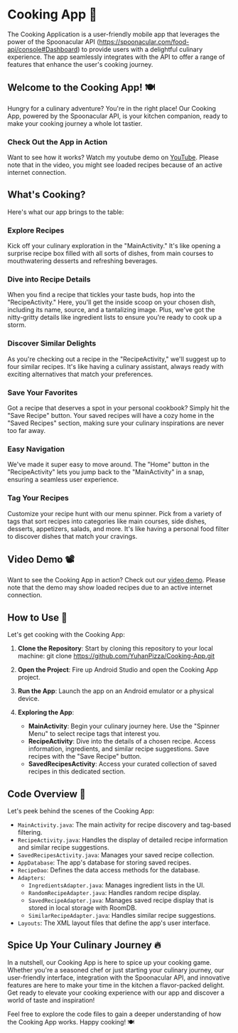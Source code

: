 # Cooking App 🍳

The Cooking Application is a user-friendly mobile app that leverages the power of the Spoonacular API (https://spoonacular.com/food-api/console#Dashboard) to provide users with a delightful culinary experience. The app seamlessly integrates with the API to offer a range of features that enhance the user's cooking journey.

## Welcome to the Cooking App! 🍽️

Hungry for a culinary adventure? You're in the right place! Our Cooking App, powered by the Spoonacular API, is your kitchen companion, ready to make your cooking journey a whole lot tastier.

### Check Out the App in Action

Want to see how it works? Watch my youtube demo on [YouTube](https://www.youtube.com/watch?v=83ALOBbmoWk&ab_channel=lorenzalvin). Please note that in the video, you might see loaded recipes because of an active internet connection.

## What's Cooking?

Here's what our app brings to the table:

### Explore Recipes

Kick off your culinary exploration in the "MainActivity." It's like opening a surprise recipe box filled with all sorts of dishes, from main courses to mouthwatering desserts and refreshing beverages.

### Dive into Recipe Details

When you find a recipe that tickles your taste buds, hop into the "RecipeActivity." Here, you'll get the inside scoop on your chosen dish, including its name, source, and a tantalizing image. Plus, we've got the nitty-gritty details like ingredient lists to ensure you're ready to cook up a storm.

### Discover Similar Delights

As you're checking out a recipe in the "RecipeActivity," we'll suggest up to four similar recipes. It's like having a culinary assistant, always ready with exciting alternatives that match your preferences.

### Save Your Favorites

Got a recipe that deserves a spot in your personal cookbook? Simply hit the "Save Recipe" button. Your saved recipes will have a cozy home in the "Saved Recipes" section, making sure your culinary inspirations are never too far away.

### Easy Navigation

We've made it super easy to move around. The "Home" button in the "RecipeActivity" lets you jump back to the "MainActivity" in a snap, ensuring a seamless user experience.

### Tag Your Recipes

Customize your recipe hunt with our menu spinner. Pick from a variety of tags that sort recipes into categories like main courses, side dishes, desserts, appetizers, salads, and more. It's like having a personal food filter to discover dishes that match your cravings.


## Video Demo 📽️

Want to see the Cooking App in action? Check out our [video demo](https://www.youtube.com/watch?v=83ALOBbmoWk&ab_channel=lorenzalvin). Please note that the demo may show loaded recipes due to an active internet connection.

## How to Use 📱

Let's get cooking with the Cooking App:

1. **Clone the Repository**: Start by cloning this repository to your local machine:
   git clone https://github.com/YuhanPizza/Cooking-App.git

2. **Open the Project**: Fire up Android Studio and open the Cooking App project.

3. **Run the App**: Launch the app on an Android emulator or a physical device.

4. **Exploring the App**:
   - **MainActivity**: Begin your culinary journey here. Use the "Spinner Menu" to select recipe tags that interest you.
   - **RecipeActivity**: Dive into the details of a chosen recipe. Access information, ingredients, and similar recipe suggestions. Save recipes with the "Save Recipe" button.
   - **SavedRecipesActivity**: Access your curated collection of saved recipes in this dedicated section.

## Code Overview 🧰

Let's peek behind the scenes of the Cooking App:

- `MainActivity.java`: The main activity for recipe discovery and tag-based filtering.
- `RecipeActivity.java`: Handles the display of detailed recipe information and similar recipe suggestions.
- `SavedRecipesActivity.java`: Manages your saved recipe collection.
- `AppDatabase`: The app's database for storing saved recipes.
- `RecipeDao`: Defines the data access methods for the database.
- `Adapters`:
  - `IngredientsAdapter.java`: Manages ingredient lists in the UI.
  - `RandomRecipeAdapter.java`: Handles random recipe display.
  - `SavedRecipeAdapter.java`: Manages saved recipe display that is stored in local storage with RoomDB.
  - `SimilarRecipeAdapter.java`: Handles similar recipe suggestions.
- `Layouts`: The XML layout files that define the app's user interface.

## Spice Up Your Culinary Journey :fire:

In a nutshell, our Cooking App is here to spice up your cooking game. Whether you're a seasoned chef or just starting your culinary journey, our user-friendly interface, integration with the Spoonacular API, and innovative features are here to make your time in the kitchen a flavor-packed delight. Get ready to elevate your cooking experience with our app and discover a world of taste and inspiration!

Feel free to explore the code files to gain a deeper understanding of how the Cooking App works. Happy cooking! 🍽️
